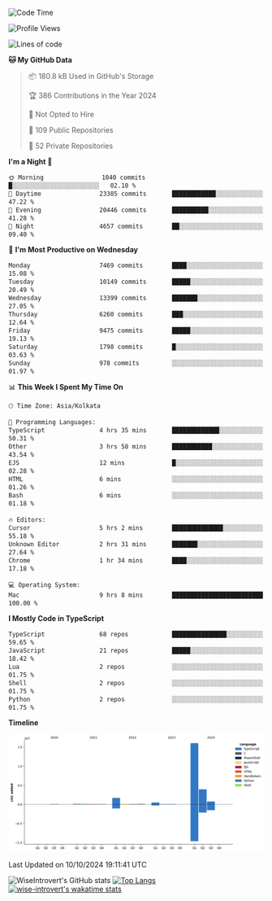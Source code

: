 <!--START_SECTION:waka-->
![Code Time](http://img.shields.io/badge/Code%20Time-1%2C652%20hrs%2037%20mins-blue)

![Profile Views](http://img.shields.io/badge/Profile%20Views-4-blue)

![Lines of code](https://img.shields.io/badge/From%20Hello%20World%20I%27ve%20Written-23.6%20million%20lines%20of%20code-blue)

**🐱 My GitHub Data** 

> 📦 180.8 kB Used in GitHub's Storage 
 > 
> 🏆 386 Contributions in the Year 2024
 > 
> 🚫 Not Opted to Hire
 > 
> 📜 109 Public Repositories 
 > 
> 🔑 52 Private Repositories 
 > 
**I'm a Night 🦉** 

```text
🌞 Morning                1040 commits        █░░░░░░░░░░░░░░░░░░░░░░░░   02.10 % 
🌆 Daytime                23385 commits       ████████████░░░░░░░░░░░░░   47.22 % 
🌃 Evening                20446 commits       ██████████░░░░░░░░░░░░░░░   41.28 % 
🌙 Night                  4657 commits        ██░░░░░░░░░░░░░░░░░░░░░░░   09.40 % 
```
📅 **I'm Most Productive on Wednesday** 

```text
Monday                   7469 commits        ████░░░░░░░░░░░░░░░░░░░░░   15.08 % 
Tuesday                  10149 commits       █████░░░░░░░░░░░░░░░░░░░░   20.49 % 
Wednesday                13399 commits       ███████░░░░░░░░░░░░░░░░░░   27.05 % 
Thursday                 6260 commits        ███░░░░░░░░░░░░░░░░░░░░░░   12.64 % 
Friday                   9475 commits        █████░░░░░░░░░░░░░░░░░░░░   19.13 % 
Saturday                 1798 commits        █░░░░░░░░░░░░░░░░░░░░░░░░   03.63 % 
Sunday                   978 commits         ░░░░░░░░░░░░░░░░░░░░░░░░░   01.97 % 
```


📊 **This Week I Spent My Time On** 

```text
🕑︎ Time Zone: Asia/Kolkata

💬 Programming Languages: 
TypeScript               4 hrs 35 mins       █████████████░░░░░░░░░░░░   50.31 % 
Other                    3 hrs 58 mins       ███████████░░░░░░░░░░░░░░   43.54 % 
EJS                      12 mins             █░░░░░░░░░░░░░░░░░░░░░░░░   02.28 % 
HTML                     6 mins              ░░░░░░░░░░░░░░░░░░░░░░░░░   01.26 % 
Bash                     6 mins              ░░░░░░░░░░░░░░░░░░░░░░░░░   01.18 % 

🔥 Editors: 
Cursor                   5 hrs 2 mins        ██████████████░░░░░░░░░░░   55.18 % 
Unknown Editor           2 hrs 31 mins       ███████░░░░░░░░░░░░░░░░░░   27.64 % 
Chrome                   1 hr 34 mins        ████░░░░░░░░░░░░░░░░░░░░░   17.18 % 

💻 Operating System: 
Mac                      9 hrs 8 mins        █████████████████████████   100.00 % 
```

**I Mostly Code in TypeScript** 

```text
TypeScript               68 repos            ███████████████░░░░░░░░░░   59.65 % 
JavaScript               21 repos            █████░░░░░░░░░░░░░░░░░░░░   18.42 % 
Lua                      2 repos             ░░░░░░░░░░░░░░░░░░░░░░░░░   01.75 % 
Shell                    2 repos             ░░░░░░░░░░░░░░░░░░░░░░░░░   01.75 % 
Python                   2 repos             ░░░░░░░░░░░░░░░░░░░░░░░░░   01.75 % 
```



**Timeline**

![Lines of Code chart](https://raw.githubusercontent.com/wise-introvert/wise-introvert/master/assets/bar_graph.png)


 Last Updated on 10/10/2024 19:11:41 UTC
<!--END_SECTION:waka-->

![WiseIntrovert's GitHub stats](https://github-readme-stats.vercel.app/api?username=wise-introvert&count_private=true&show_icons=true)
[![Top Langs](https://github-readme-stats.vercel.app/api/top-langs/?username=wise-introvert&langs_count=10)](https://github.com/anuraghazra/github-readme-stats)
[![wise-introvert's wakatime stats](https://github-readme-stats.vercel.app/api/wakatime?username=wiseintrovert)](https://github.com/anuraghazra/github-readme-stats)
